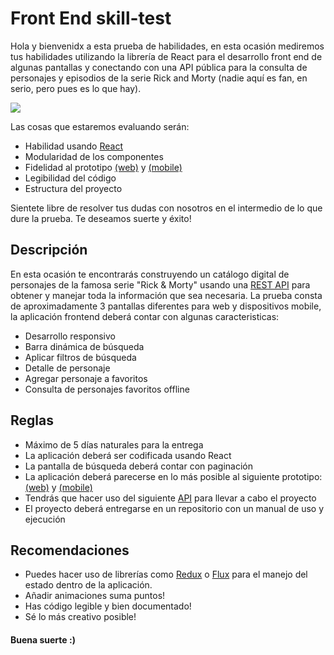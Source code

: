 # Front End skill-test

Hola y bienvenidx a esta prueba de habilidades, en esta ocasión mediremos tus habilidades utilizando la librería de React para el desarrollo front end de algunas pantallas y conectando con una API pública para la consulta de personajes y episodios de la serie Rick and Morty (nadie aquí es fan, en serio, pero pues es lo que hay).

![](https://i.pinimg.com/originals/b3/cc/02/b3cc0220fac2894b9e04b6af43acc9e2.gif)

Las cosas que estaremos evaluando serán:

- Habilidad usando [React](https://es.reactjs.org/)
- Modularidad de los componentes
- Fidelidad al prototipo [(web)](https://invis.io/NAY015XM72P) y [(mobile)](https://invis.io/UYXYLWXXCAB)
- Legibilidad del código
- Estructura del proyecto

Sientete libre de resolver tus dudas con nosotros en el intermedio de lo que dure la prueba. Te deseamos suerte y éxito!

## Descripción

En esta ocasión te encontrarás construyendo un catálogo digital de personajes de la famosa serie "Rick & Morty" usando una [REST API](https://rickandmortyapi.com/) para obtener y manejar toda la información que sea necesaria. La prueba consta de aproximadamente 3 pantallas diferentes para web y dispositivos mobile, la aplicación frontend deberá contar con algunas caracteristicas:

- Desarrollo responsivo
- Barra dinámica de búsqueda
- Aplicar filtros de búsqueda
- Detalle de personaje
- Agregar personaje a favoritos
- Consulta de personajes favoritos offline

## Reglas

- Máximo de 5 días naturales para la entrega
- La aplicación deberá ser codificada usando React
- La pantalla de búsqueda deberá contar con paginación
- La aplicación deberá parecerse en lo más posible al siguiente prototipo: [(web)](https://invis.io/NAY015XM72P) y [(mobile)](https://invis.io/UYXYLWXXCAB)
- Tendrás que hacer uso del siguiente [API](https://rickandmortyapi.com/) para llevar a cabo el proyecto
- El proyecto deberá entregarse en un repositorio con un manual de uso y ejecución

## Recomendaciones

- Puedes hacer uso de librerías como [Redux](https://es.redux.js.org/) o [Flux](https://facebook.github.io/flux/) para el manejo del estado dentro de la aplicación.
- Añadir animaciones suma puntos!
- Has código legible y bien documentado!
- Sé lo más creativo posible!

#### Buena suerte :) 
